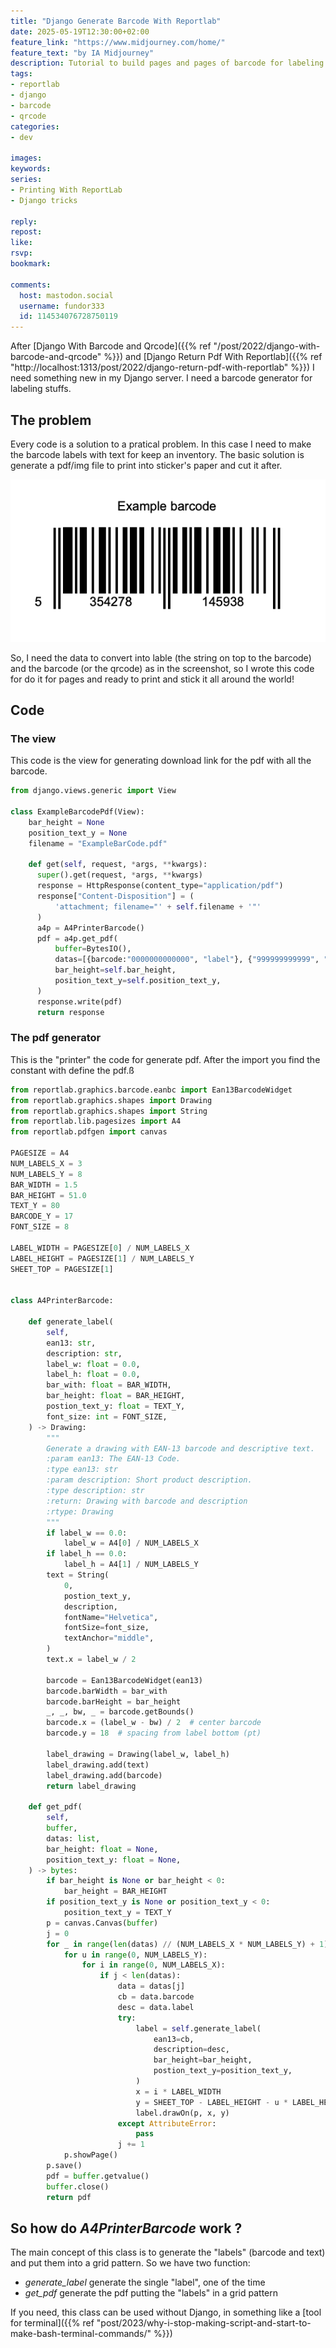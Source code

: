 ```yaml
---
title: "Django Generate Barcode With Reportlab"
date: 2025-05-19T12:30:00+02:00
feature_link: "https://www.midjourney.com/home/"
feature_text: "by IA Midjourney"
description: Tutorial to build pages and pages of barcode for labeling stuffs
tags:
- reportlab
- django
- barcode
- qrcode
categories:
- dev

images:
keywords:
series:
- Printing With ReportLab
- Django tricks

reply:
repost:
like:
rsvp:
bookmark:

comments:
  host: mastodon.social
  username: fundor333
  id: 114534076728750119
---
```


After [Django With Barcode and Qrcode]({{% ref "/post/2022/django-with-barcode-and-qrcode" %}}) and [Django Return Pdf With Reportlab]({{% ref "http://localhost:1313/post/2022/django-return-pdf-with-reportlab" %}}) I need something new in my Django server. I need a barcode generator for labeling stuffs.

## The problem

Every code is a solution to a pratical problem. In this case I need to make the barcode labels with text for keep an inventory.
The basic solution is generate a pdf/img file to print into sticker's paper and cut it after.

![Barcode Example](barcode.png)

So, I need the data to convert into lable (the string on top to the barcode) and the barcode (or the qrcode) as in the screenshot, so I wrote this code for do it for pages and ready to print and stick it all around the world!

## Code

### The view

This code is the view for generating download link for the pdf with all the barcode.

``` python
from django.views.generic import View

class ExampleBarcodePdf(View):
    bar_height = None
    position_text_y = None
    filename = "ExampleBarCode.pdf"

    def get(self, request, *args, **kwargs):
      super().get(request, *args, **kwargs)
      response = HttpResponse(content_type="application/pdf")
      response["Content-Disposition"] = (
          'attachment; filename="' + self.filename + '"'
      )
      a4p = A4PrinterBarcode()
      pdf = a4p.get_pdf(
          buffer=BytesIO(),
          datas=[{barcode:"0000000000000", "label"}, {"999999999999", "other label"}],
          bar_height=self.bar_height,
          position_text_y=self.position_text_y,
      )
      response.write(pdf)
      return response
```

### The pdf generator

This is the "printer" the code for generate pdf.
After the import you find the constant with define the pdf.ß

``` python
from reportlab.graphics.barcode.eanbc import Ean13BarcodeWidget
from reportlab.graphics.shapes import Drawing
from reportlab.graphics.shapes import String
from reportlab.lib.pagesizes import A4
from reportlab.pdfgen import canvas

PAGESIZE = A4
NUM_LABELS_X = 3
NUM_LABELS_Y = 8
BAR_WIDTH = 1.5
BAR_HEIGHT = 51.0
TEXT_Y = 80
BARCODE_Y = 17
FONT_SIZE = 8

LABEL_WIDTH = PAGESIZE[0] / NUM_LABELS_X
LABEL_HEIGHT = PAGESIZE[1] / NUM_LABELS_Y
SHEET_TOP = PAGESIZE[1]


class A4PrinterBarcode:

    def generate_label(
        self,
        ean13: str,
        description: str,
        label_w: float = 0.0,
        label_h: float = 0.0,
        bar_with: float = BAR_WIDTH,
        bar_height: float = BAR_HEIGHT,
        postion_text_y: float = TEXT_Y,
        font_size: int = FONT_SIZE,
    ) -> Drawing:
        """
        Generate a drawing with EAN-13 barcode and descriptive text.
        :param ean13: The EAN-13 Code.
        :type ean13: str
        :param description: Short product description.
        :type description: str
        :return: Drawing with barcode and description
        :rtype: Drawing
        """
        if label_w == 0.0:
            label_w = A4[0] / NUM_LABELS_X
        if label_h == 0.0:
            label_h = A4[1] / NUM_LABELS_Y
        text = String(
            0,
            postion_text_y,
            description,
            fontName="Helvetica",
            fontSize=font_size,
            textAnchor="middle",
        )
        text.x = label_w / 2

        barcode = Ean13BarcodeWidget(ean13)
        barcode.barWidth = bar_with
        barcode.barHeight = bar_height
        _, _, bw, _ = barcode.getBounds()
        barcode.x = (label_w - bw) / 2  # center barcode
        barcode.y = 18  # spacing from label bottom (pt)

        label_drawing = Drawing(label_w, label_h)
        label_drawing.add(text)
        label_drawing.add(barcode)
        return label_drawing

    def get_pdf(
        self,
        buffer,
        datas: list,
        bar_height: float = None,
        position_text_y: float = None,
    ) -> bytes:
        if bar_height is None or bar_height < 0:
            bar_height = BAR_HEIGHT
        if position_text_y is None or position_text_y < 0:
            position_text_y = TEXT_Y
        p = canvas.Canvas(buffer)
        j = 0
        for _ in range(len(datas) // (NUM_LABELS_X * NUM_LABELS_Y) + 1):
            for u in range(0, NUM_LABELS_Y):
                for i in range(0, NUM_LABELS_X):
                    if j < len(datas):
                        data = datas[j]
                        cb = data.barcode
                        desc = data.label
                        try:
                            label = self.generate_label(
                                ean13=cb,
                                description=desc,
                                bar_height=bar_height,
                                postion_text_y=position_text_y,
                            )
                            x = i * LABEL_WIDTH
                            y = SHEET_TOP - LABEL_HEIGHT - u * LABEL_HEIGHT
                            label.drawOn(p, x, y)
                        except AttributeError:
                            pass
                        j += 1
            p.showPage()
        p.save()
        pdf = buffer.getvalue()
        buffer.close()
        return pdf
```

## So how do _A4PrinterBarcode_ work ?

The main concept of this class is to generate the "labels" (barcode and text) and put them into a grid pattern.
So we have two function:

* _generate_label_ generate the single "label", one of the time
* _get_pdf_ generate the pdf putting the "labels" in a grid pattern

If you need, this class can be used without Django, in something like a [tool for terminal]({{% ref "post/2023/why-i-stop-making-script-and-start-to-make-bash-terminal-commands/" %}})
